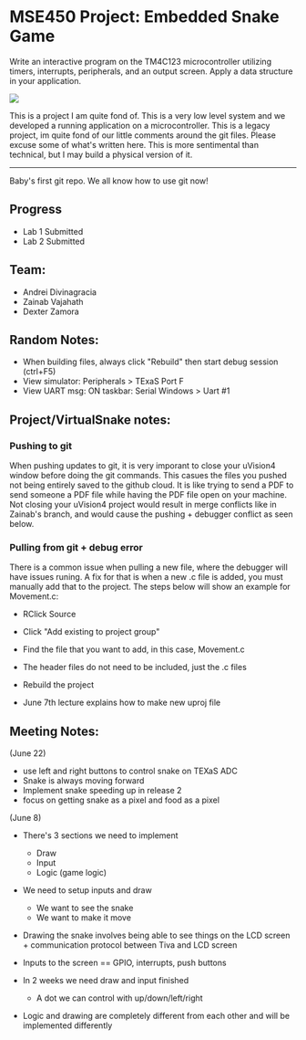 # MSE450 Project: Embedded Snake Game 

Write an interactive program on the TM4C123 microcontroller utilizing timers, interrupts, peripherals, and an output screen. Apply a data structure in your application.

[![](https://www.youtube.com/watch?v=pFEp2IjxQ0Y&ab_channel=Atodo)](https://www.youtube.com/watch?v=pFEp2IjxQ0Y&ab_channel=Atodo)

This is a project I am quite fond of. This is a very low level system and we developed a running application on a microcontroller. This is a legacy project, im quite fond of our little comments around the git files. Please excuse some of what's written here. This is more sentimental than technical, but I may build a physical version of it. 

-------

Baby's first git repo. We all know how to use git now!

## Progress
- Lab 1 Submitted
- Lab 2 Submitted

## Team:
- Andrei Divinagracia
- Zainab Vajahath
- Dexter Zamora

## Random Notes:
- When building files, always click "Rebuild" then start debug session (ctrl+F5)
- View simulator: Peripherals > TExaS Port F
- View UART msg: ON taskbar: Serial Windows > Uart #1

## Project/VirtualSnake notes:

### Pushing to git
When pushing updates to git, it is very imporant to close your uVision4 window before doing the git commands. This casues the files you pushed not being entirely saved to the github cloud. It is like trying to send a PDF to send someone a PDF file while having the PDF file open on your machine. Not closing your uVision4 project would result in merge conflicts like in Zainab's branch, and would cause the pushing + debugger conflict as seen below. 

### Pulling from git + debug error
There is a common issue when pulling a new file, where the debugger will have issues runing. A fix for that is when a new .c file is added, you must manually add that to the project. The steps below will show an example for Movement.c:
- RClick Source
- Click "Add existing to project group"
- Find the file that you want to add, in this case, Movement.c
- The header files do not need to be included, just the .c files
- Rebuild the project

- June 7th lecture explains how to make new uproj file

## Meeting Notes:

(June 22)
- use left and right buttons to control snake on TEXaS ADC
- Snake is always moving forward
- Implement snake speeding up in release 2
- focus on getting snake as a pixel and food as a pixel



(June 8)
- There's 3 sections we need to implement
	- Draw
	- Input 
	- Logic (game logic)

- We need to setup inputs and draw
	- We want to see the snake
	- We want to make it move
	
- Drawing the snake involves being able to see things on the LCD screen + communication protocol between Tiva and LCD screen

- Inputs to the screen == GPIO, interrupts, push buttons

- In 2 weeks we need draw and input finished
	- A dot we can control with up/down/left/right

- Logic and drawing are completely different from each other and will be implemented differently

